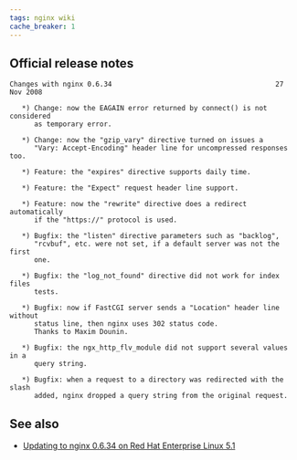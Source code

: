 ```yaml
---
tags: nginx wiki
cache_breaker: 1
---
```


## Official release notes

    Changes with nginx 0.6.34                                        27 Nov 2008

       *) Change: now the EAGAIN error returned by connect() is not considered
          as temporary error.

       *) Change: now the "gzip_vary" directive turned on issues a
          "Vary: Accept-Encoding" header line for uncompressed responses too.

       *) Feature: the "expires" directive supports daily time.

       *) Feature: the "Expect" request header line support.

       *) Feature: now the "rewrite" directive does a redirect automatically
          if the "https://" protocol is used.

       *) Bugfix: the "listen" directive parameters such as "backlog",
          "rcvbuf", etc. were not set, if a default server was not the first
          one.

       *) Bugfix: the "log_not_found" directive did not work for index files
          tests.

       *) Bugfix: now if FastCGI server sends a "Location" header line without
          status line, then nginx uses 302 status code.
          Thanks to Maxim Dounin.

       *) Bugfix: the ngx_http_flv_module did not support several values in a
          query string.

       *) Bugfix: when a request to a directory was redirected with the slash
          added, nginx dropped a query string from the original request.

## See also

-   [Updating to nginx 0.6.34 on Red Hat Enterprise Linux 5.1](/wiki/Updating_to_nginx_0.6.34_on_Red_Hat_Enterprise_Linux_5.1)
